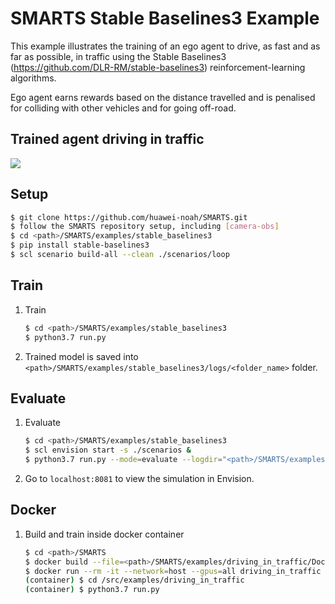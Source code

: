 # SMARTS Stable Baselines3 Example
This example illustrates the training of an ego agent to drive, as fast and as far as possible, in traffic using the Stable Baselines3 (https://github.com/DLR-RM/stable-baselines3) reinforcement-learning algorithms.

Ego agent earns rewards based on the distance travelled and is penalised for colliding with other vehicles and for going off-road.

## Trained agent driving in traffic
![](./docs/_static/driving_in_traffic.gif)

## Setup
```bash
$ git clone https://github.com/huawei-noah/SMARTS.git
$ follow the SMARTS repository setup, including [camera-obs]
$ cd <path>/SMARTS/examples/stable_baselines3
$ pip install stable-baselines3
$ scl scenario build-all --clean ./scenarios/loop
```

## Train
1. Train
    ```bash
    $ cd <path>/SMARTS/examples/stable_baselines3
    $ python3.7 run.py 
    ```
1. Trained model is saved into `<path>/SMARTS/examples/stable_baselines3/logs/<folder_name>` folder.

## Evaluate
1. Evaluate
    ```bash
    $ cd <path>/SMARTS/examples/stable_baselines3
    $ scl envision start -s ./scenarios &
    $ python3.7 run.py --mode=evaluate --logdir="<path>/SMARTS/examples/stable_baselines3/logs/<folder_name>" --head
    ```
1. Go to `localhost:8081` to view the simulation in Envision.

## Docker
1. Build and train inside docker container
    ```bash
    $ cd <path>/SMARTS
    $ docker build --file=<path>/SMARTS/examples/driving_in_traffic/Dockerfile --network=host --tag=driving_in_traffic <path>/SMARTS
    $ docker run --rm -it --network=host --gpus=all driving_in_traffic
    (container) $ cd /src/examples/driving_in_traffic
    (container) $ python3.7 run.py
    ```